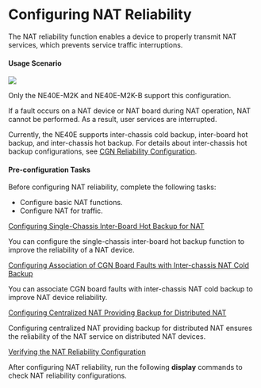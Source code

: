 Configuring NAT Reliability
===========================

The NAT reliability function enables a device to properly transmit NAT services, which prevents service traffic interruptions.

#### Usage Scenario

![](../../../../public_sys-resources/note_3.0-en-us.png) 

Only the NE40E-M2K and NE40E-M2K-B support this configuration.

If a fault occurs on a NAT device or NAT board during NAT operation, NAT cannot be performed. As a result, user services are interrupted.

Currently, the NE40E supports inter-chassis cold backup, inter-board hot backup, and inter-chassis hot backup. For details about inter-chassis hot backup configurations, see [CGN Reliability Configuration](dc_ne_cgn-reliability_cfg_0001.html).


#### Pre-configuration Tasks

Before configuring NAT reliability, complete the following tasks:

* Configure basic NAT functions.
* Configure NAT for traffic.


[Configuring Single-Chassis Inter-Board Hot Backup for NAT](../../../../software/nev8r10_vrpv8r16/user/ne/dc_ne_nat_cfg_0036_1.html)

You can configure the single-chassis inter-board hot backup function to improve the reliability of a NAT device.

[Configuring Association of CGN Board Faults with Inter-chassis NAT Cold Backup](../../../../software/nev8r10_vrpv8r16/user/ne/dc_ne_nat_cfg_0065_1.html)

You can associate CGN board faults with inter-chassis NAT cold backup to improve NAT device reliability.

[Configuring Centralized NAT Providing Backup for Distributed NAT](../../../../software/nev8r10_vrpv8r16/user/ne/dc_ne_nat_cfg_0085_1.html)

Configuring centralized NAT providing backup for distributed NAT ensures the reliability of the NAT service on distributed NAT devices.

[Verifying the NAT Reliability Configuration](../../../../software/nev8r10_vrpv8r16/user/ne/dc_ne_nat_cfg_0037_1.html)

After configuring NAT reliability, run the following **display** commands to check NAT reliability configurations.